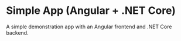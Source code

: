 # Simple App (Angular + .NET Core)

A simple demonstration app with an Angular frontend and .NET Core backend.

